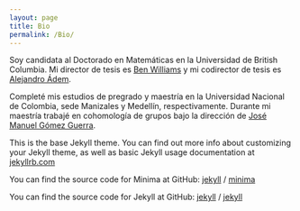 ```yaml
---
layout: page
title: Bio
permalink: /Bio/
---
```

Soy candidata al Doctorado en Matemáticas en la Universidad de British Columbia. Mi director de tesis es [Ben Williams](http://www.math.ubc.ca/~tbjw/) y mi codirector de tesis es [Alejandro Ádem](http://www.math.ubc.ca/~adem/).

Completé mis estudios de pregrado y maestría en la Universidad Nacional de Colombia, sede Manizales y Medellín, respectivamente. Durante mi maestría trabajé en cohomología de grupos bajo la dirección de [José Manuel Gómez Guerra](https://sites.google.com/a/unal.edu.co/jmgomez0/home?authuser=0).


This is the base Jekyll theme. You can find out more info about customizing your Jekyll theme, as well as basic Jekyll usage documentation at [jekyllrb.com](https://jekyllrb.com/)

You can find the source code for Minima at GitHub:
[jekyll][jekyll-organization] /
[minima](https://github.com/jekyll/minima)

You can find the source code for Jekyll at GitHub:
[jekyll][jekyll-organization] /
[jekyll](https://github.com/jekyll/jekyll)


[jekyll-organization]: https://github.com/jekyll
